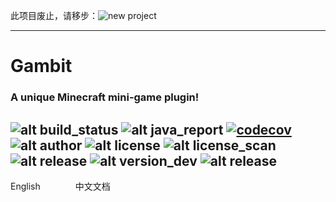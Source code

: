 此项目废止，请移步：![new project](https://github.com/levimarvin/Gambit)


---
# Gambit
### A unique Minecraft mini-game plugin!
![alt build_status](https://api.travis-ci.com/LeviMarvin/Gambit.svg?branch=main) ![alt java_report](https://img.shields.io/static/v1?label=java%20report&message=C%2B&color=orange) [![codecov](https://codecov.io/gh/hjptriplebee/Chinese_poem_generator/branch/master/graph/badge.svg)](https://codecov.io/gh/LeviMarvin/Gambit) ![alt author](https://img.shields.io/static/v1?label=author&message=LeviMarvin&color=blueviolet&logo=superuser) ![alt license](https://img.shields.io/static/v1?label=license&message=apache-2.0&color=blue) ![alt license_scan](https://app.fossa.com/api/projects/git%2Bgithub.com%2FLeviMarvin%2FGambit.svg?type=shield) ![alt release](https://img.shields.io/static/v1?label=release&message=null&color=blue) ![alt version_dev](https://img.shields.io/static/v1?label=version@dev&message=1.0&color=blue) ![alt release](https://img.shields.io/static/v1?label=java&message=JDK%201.8&color=yellow&logo=Java)
---
English　　　　中文文档

